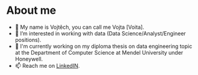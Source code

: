 # About me
- 👋 My name is Vojtěch, you can call me Vojta [Voita].
- 👀 I’m interested in working with data (Data Science/Analyst/Engineer positions).
- 🔭 I'm currently working on my diploma thesis on data engineering topic at the Department of Computer Science at Mendel University under Honeywell.
- 📫 Reach me on [LinkedIN](https://www.linkedin.com/in/vojt%C4%9Bch-matul%C3%ADk-69522222b/).
